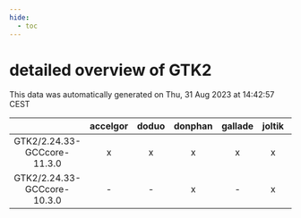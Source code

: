```yaml
---
hide:
  - toc
---
```


detailed overview of GTK2
=========================


This data was automatically generated on Thu, 31 Aug 2023 at 14:42:57 CEST  

| |accelgor|doduo|donphan|gallade|joltik|skitty|swalot|victini|
| :---: | :---: | :---: | :---: | :---: | :---: | :---: | :---: | :---: |
|GTK2/2.24.33-GCCcore-11.3.0|x|x|x|x|x|x|x|x|
|GTK2/2.24.33-GCCcore-10.3.0|-|-|x|-|x|-|-|-|
